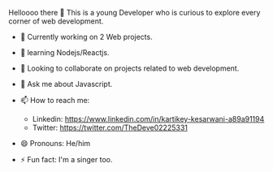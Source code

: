  Helloooo there 👋
 This is a young Developer who is curious to explore every corner of web development.

- 🔭 Currently working on 2 Web projects.
- 🌱 learning Nodejs/Reactjs.
- 👯 Looking to collaborate on projects related to web development.
- 💬 Ask me about Javascript.
- 📫 How to reach me:
     - Linkedin: https://www.linkedin.com/in/kartikey-kesarwani-a89a91194
     - Twitter:  https://twitter.com/TheDeve02225331
                  
- 😄 Pronouns: He/him
- ⚡ Fun fact: I'm a singer too.


